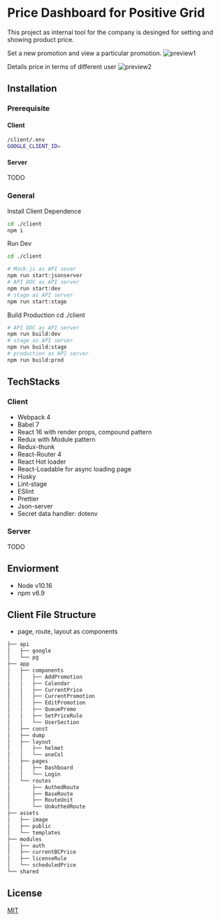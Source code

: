 # Price Dashboard for Positive Grid

This project as internal tool for the company is desinged for setting and showing product price.

Set a new promotion and view a particular promotion.
![preview1](https://i.imgur.com/6rcwR3Y.png)

Details price in terms of different user
![preview2](https://i.imgur.com/MmvQmTv.png)

## Installation

### Prerequisite

#### Client

```bash
/client/.env
GOOGLE_CLIENT_ID=

```

#### Server

TODO

### General

Install Client Dependence

```bash
cd ./client
npm i
```

Run Dev

```bash
cd ./client

# Mock.js as API sever
npm run start:jsonserver
# API DOC as API server
npm run start:dev
# stage as API server
npm run start:stage

```

Build Production
cd ./client

```bash
# API DOC as API server
npm run build:dev
# stage as API server
npm run build:stage
# production as API server
npm run build:prod
```

## TechStacks

### Client

- Webpack 4
- Babel 7
- React 16 with render props, compound pattern
- Redux with Module pattern
- Redux-thunk
- React-Router 4
- React Hot loader
- React-Loadable for async loading page
- Husky
- Lint-stage
- ESlint
- Prettier
- Json-server
- Secret data handler: dotenv

### Server

TODO

## Enviorment

- Node v10.16
- npm v6.9

## Client File Structure

- page, route, layout as components

```bash
├── api
│   ├── google
│   └── pg
├── app
│   ├── components
│   │   ├── AddPromotion
│   │   ├── Calendar
│   │   ├── CurrentPrice
│   │   ├── CurrentPromotion
│   │   ├── EditPromotion
│   │   ├── QueuePromo
│   │   ├── SetPriceRule
│   │   └── UserSection
│   ├── const
│   ├── dump
│   ├── layout
│   │   ├── helmet
│   │   └── oneCol
│   ├── pages
│   │   ├── Dashboard
│   │   └── Login
│   └── routes
│       ├── AuthedRoute
│       ├── BaseRoute
│       ├── RouteUnit
│       └── UnAuthedRoute
├── assets
│   ├── image
│   ├── public
│   └── templates
├── modules
│   ├── auth
│   ├── currentBCPrice
│   ├── licenseRule
│   └── scheduledPrice
└── shared

```

## License

[MIT](https://choosealicense.com/licenses/mit/)
